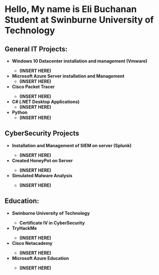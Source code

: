 <h1>Hello, My name is Eli Buchanan <br/><a>Student at Swinburne University of Technology</a>
<h2>General IT Projects:</h2>

- <b>Windows 10 Datacenter installation and management (Vmware)<b/>
  - (INSERT HERE)
- <b>Microsoft Azure Server installation and Management</b>
  - (INSERT HERE)
- <b>Cisco Packet Tracer<b/>
  - (INSERT HERE)
- <b>C# (.NET Desktop Applications)</b>
  - (INSERT HERE)
- <b>Python</b>
  - (INSERT HERE)

<h2>CyberSecurity Projects</h2>

- <b>Installation and Management of SIEM on server<b/> (Splunk)
  - (INSERT HERE)
- <b>Created HoneyPot on Server<b/>
  - (INSERT HERE)
- <b>Simulated Malware Analysis<b/>
  - (INSERT HERE)
    
<h2> Education:</h2>

- <b>Swinburne University of Technology<b/>
  - Certificate IV in CyberSecurity
- <b>TryHackMe<b/>
  - (INSERT HERE)
- <b>Cisco Netacademy<b/>
  - (INSERT HERE)
- <b>Microsoft Azure Education<b/>
  - (INSERT HERE)
